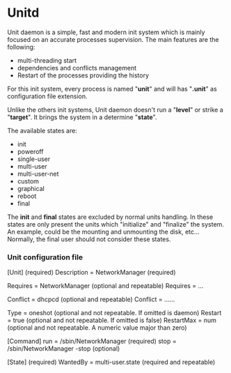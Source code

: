 # Unitd

Unit daemon is a simple, fast and modern init system which is mainly focused on an accurate processes supervision.
The main features are the following:

- multi-threading start
- dependencies and conflicts management
- Restart of the processes providing the history

For this init system, every process is named "**unit**" and will has "**.unit**" as configuration file extension.

Unlike the others init systems, Unit daemon doesn't run a "**level**" or strike a "**target**". 
It brings the system in a determine "**state**".

The available states are:

- init
- poweroff
- single-user
- multi-user
- multi-user-net
- custom
- graphical
- reboot
- final

The **init** and **final** states are excluded by normal units handling. In these states are only present the units which "initialize" and "finalize" the system. An example, could be the mounting and unmounting the disk, etc... Normally, the final user should not consider these states.


### Unit configuration file

[Unit]														(required)
Description = NetworkManager								(required)

Requires = NetworkManager									(optional and repeatable)
Requires = ...

Conflict = dhcpcd											(optional and repeatable)
Conflict = ......

Type = oneshot												(optional and not repeatable. If omitted is daemon)
Restart = true												(optional and not repeatable. If omitted  is false)
RestartMax = num											(optional and not repeatable. A numeric value major than zero)

[Command]
run = /sbin/NetworkManager									(required)
stop = /sbin/NetworkManager -stop							(optional)

[State]														(required)
WantedBy = multi-user.state									(required and repeatable)

  
